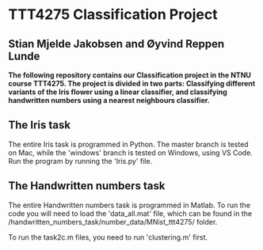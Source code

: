 # TTT4275 Classification Project
## Stian Mjelde Jakobsen and Øyvind Reppen Lunde

**The following repository contains our Classification project in the NTNU course TTT4275. The project is divided in two parts: Classifying different variants of the Iris flower using a linear classifier, and classifying handwritten numbers using a nearest neighbours classifier.**


## The Iris task
The entire Iris task is programmed in Python. The master branch is tested on Mac, while the 'windows' branch is tested on Windows, using VS Code. Run the program by running the 'Iris.py' file.


## The Handwritten numbers task
The entire Handwritten numbers task is programmed in Matlab. To run the code you will need to load the 'data_all.mat' file, which can be found in the /handwritten_numbers_task/number_data/MNist_ttt4275/ folder. 

To run the task2c.m files, you need to run 'clustering.m' first.
